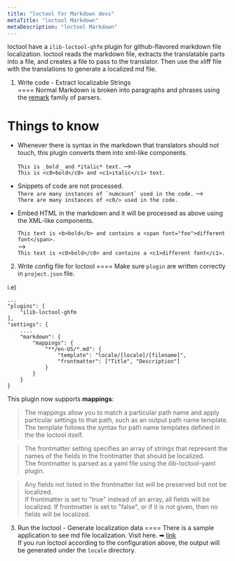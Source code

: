 ```yaml
---
title: "loctool for Markdown devs"
metaTitle: "loctool Markdown"
metaDescription: "loctool Markdown"
---
```


loctool have a `ilib-loctool-ghfm` plugin for github-flavored markdown file localization.
loctool reads the markdown file, extracts the translatable parts into a file, and creates a file to pass to the translator.
Then use the xliff file with the translations to generate a localized md file.

1) Write code - Extract localizable Strings  
====
Normal Markdown is broken into paragraphs and phrases using the [remark](https://www.npmjs.com/package/remark) family of parsers.  



Things to know
==

* Whenever there is syntax in the markdown that translators should not touch, this plugin converts them into xml-like components.  

    `This is _bold_ and *italic* text.`  ⟶   
    `This is <c0>bold</c0> and <c1>italic</c1> text.`   


* Snippets of code are not processed.   
    ``There are many instances of `numcount` used in the code.``  ⟶   
    `There are many instances of <c0/> used in the code.`


* Embed HTML in the markdown and it will be processed as above using the XML-like components.   

    `This text is <b>bold</b> and contains a <span font="foo">different font</span>.`  
    ⟶   
    `This text is <c0>bold</c0> and contains a <c1>different font</c1>.`


2) Write config file for loctool
====
Make sure `plugin` are written correctly in `project.json` file.  

i.e)
```
...
"plugins": [
    "ilib-loctool-ghfm
],
"settings": {
    ....
    "markdown": {
        "mappings": {
            "**/en-US/*.md": {
                "template": "locale/[locale]/[filename]",
                "frontmatter": ["Title", "Description"]
            }
        }
    }
}
```
This plugin now supports **mappings**:  
> The mappings allow you to match a particular path name and apply particular settings to that path, 
such as an output path name template.  
The template follows the syntax for path name templates defined in the the loctool itself.

> The frontmatter setting specifies an array of strings that represent the names of the fields 
 in the frontmatter that should be localized.  
 The frontmatter is parsed as a yaml file using the ilib-loctool-yaml plugin.

> Any fields not listed in the frontmatter list will be preserved but not be localized.  
If frontmatter is set to "true" instead of an array, all fields will be localized. 
If frontmatter is set to "false", or if it is not given, then no fields will be localized.  


3) Run the loctool - Generate localization data 
====
There is a sample application to see md file localization. Visit here. ➡ [link](https://github.com/iLib-js/ilib-loctool-samples/tree/main/markdown)  
 If you run loctool according to the configuration above, the output will be generated under the `locale` directory.  